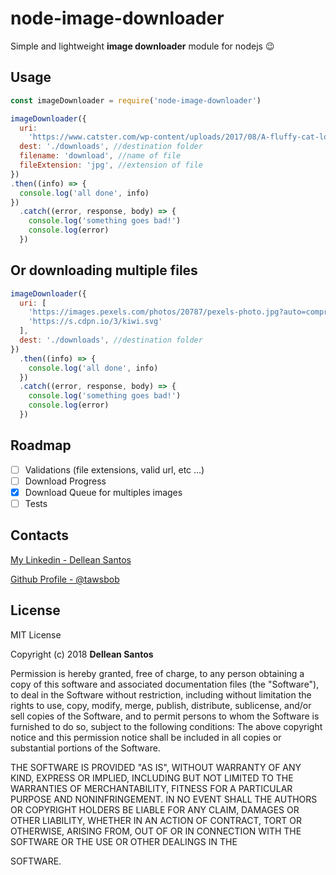 # node-image-downloader
Simple and lightweight **image downloader** module for nodejs 😉

## Usage

```javascript
const imageDownloader = require('node-image-downloader')

imageDownloader({
  uri:
    'https://www.catster.com/wp-content/uploads/2017/08/A-fluffy-cat-looking-funny-surprised-or-concerned.jpg',
  dest: './downloads', //destination folder
  filename: 'download', //name of file
  fileExtension: 'jpg', //extension of file
})
.then((info) => {
  console.log('all done', info)
})
  .catch((error, response, body) => {
    console.log('something goes bad!')
    console.log(error)
  })

```

## Or downloading multiple files

```javascript
imageDownloader({
  uri: [
    'https://images.pexels.com/photos/20787/pexels-photo.jpg?auto=compress&cs=tinysrgb&dpr=2&h=750&w=1260',
    'https://s.cdpn.io/3/kiwi.svg'
  ],
  dest: './downloads', //destination folder
})
  .then((info) => {
    console.log('all done', info)
  })
  .catch((error, response, body) => {
    console.log('something goes bad!')
    console.log(error)
  })
```

## Roadmap

- [ ] Validations (file extensions, valid url, etc ...)
- [ ] Download Progress
- [x] Download Queue for multiples images
- [ ] Tests

## Contacts

[My Linkedin - Dellean Santos](https://www.linkedin.com/in/delleansantos/)

[Github Profile - @tawsbob](https://github.com/tawsbob/gpu-scrapper/blob/ba2aa5403852374be79e0ee878c7384042a130e0/src/utils/imageDownloader.js)

## License

MIT License

Copyright (c) 2018 **Dellean Santos**

Permission is hereby granted, free of charge, to any person obtaining a copy
of this software and associated documentation files (the "Software"), to deal
in the Software without restriction, including without limitation the rights
to use, copy, modify, merge, publish, distribute, sublicense, and/or sell
copies of the Software, and to permit persons to whom the Software is
furnished to do so, subject to the following conditions:
The above copyright notice and this permission notice shall be included in all
copies or substantial portions of the Software.

THE SOFTWARE IS PROVIDED "AS IS", WITHOUT WARRANTY OF ANY KIND, EXPRESS OR
IMPLIED, INCLUDING BUT NOT LIMITED TO THE WARRANTIES OF MERCHANTABILITY,
FITNESS FOR A PARTICULAR PURPOSE AND NONINFRINGEMENT. IN NO EVENT SHALL THE
AUTHORS OR COPYRIGHT HOLDERS BE LIABLE FOR ANY CLAIM, DAMAGES OR OTHER
LIABILITY, WHETHER IN AN ACTION OF CONTRACT, TORT OR OTHERWISE, ARISING FROM,
OUT OF OR IN CONNECTION WITH THE SOFTWARE OR THE USE OR OTHER DEALINGS IN THE

SOFTWARE.
